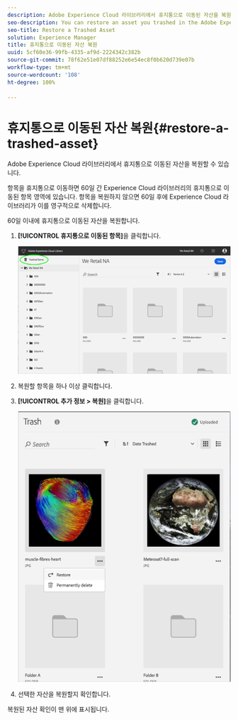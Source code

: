 ```yaml
---
description: Adobe Experience Cloud 라이브러리에서 휴지통으로 이동된 자산을 복원할 수 있습니다.
seo-description: You can restore an asset you trashed in the Adobe Experience Cloud Library.
seo-title: Restore a Trashed Asset
solution: Experience Manager
title: 휴지통으로 이동된 자산 복원
uuid: 5cf60e36-99fb-4335-af9d-2224342c382b
source-git-commit: 78f62e51e07df88252e6e54ec8f0b620d739e07b
workflow-type: tm+mt
source-wordcount: '108'
ht-degree: 100%

---
```



# 휴지통으로 이동된 자산 복원{#restore-a-trashed-asset}

Adobe Experience Cloud 라이브러리에서 휴지통으로 이동된 자산을 복원할 수 있습니다.

항목을 휴지통으로 이동하면 60일 간 Experience Cloud 라이브러리의 휴지통으로 이동된 항목 영역에 있습니다. 항목을 복원하지 않으면 60일 후에 Experience Cloud 라이브러리가 이를 영구적으로 삭제합니다.

60일 이내에 휴지통으로 이동된 자산을 복원합니다.

1. **[!UICONTROL 휴지통으로 이동된 항목]**&#x200B;을 클릭합니다.

   ![](assets/library_general_trashed_items.png)

1. 복원할 항목을 하나 이상 클릭합니다.
1. **[!UICONTROL 추가 정보 > 복원]**&#x200B;을 클릭합니다.

   ![](assets/library_restore_perm_delete.png)

1. 선택한 자산을 복원할지 확인합니다.

복원된 자산 확인이 맨 위에 표시됩니다.
